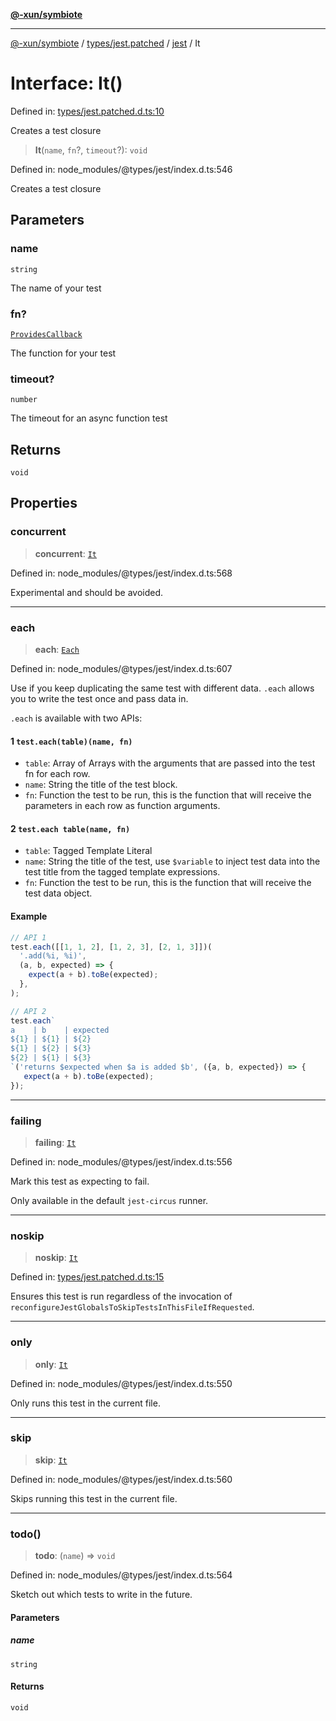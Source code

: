 [**@-xun/symbiote**](../../../../../README.md)

***

[@-xun/symbiote](../../../../../README.md) / [types/jest.patched](../../../README.md) / [jest](../README.md) / It

# Interface: It()

Defined in: [types/jest.patched.d.ts:10](https://github.com/Xunnamius/symbiote/blob/2816aa5c7580c21865c6837f71b54d0f60e224da/types/jest.patched.d.ts#L10)

Creates a test closure

> **It**(`name`, `fn`?, `timeout`?): `void`

Defined in: node\_modules/@types/jest/index.d.ts:546

Creates a test closure

## Parameters

### name

`string`

The name of your test

### fn?

[`ProvidesCallback`](../type-aliases/ProvidesCallback.md)

The function for your test

### timeout?

`number`

The timeout for an async function test

## Returns

`void`

## Properties

### concurrent

> **concurrent**: [`It`](It.md)

Defined in: node\_modules/@types/jest/index.d.ts:568

Experimental and should be avoided.

***

### each

> **each**: [`Each`](Each.md)

Defined in: node\_modules/@types/jest/index.d.ts:607

Use if you keep duplicating the same test with different data. `.each` allows you to write the
test once and pass data in.

`.each` is available with two APIs:

#### 1  `test.each(table)(name, fn)`

- `table`: Array of Arrays with the arguments that are passed into the test fn for each row.
- `name`: String the title of the test block.
- `fn`: Function the test to be run, this is the function that will receive the parameters in each row as function arguments.

#### 2  `test.each table(name, fn)`

- `table`: Tagged Template Literal
- `name`: String the title of the test, use `$variable` to inject test data into the test title from the tagged template expressions.
- `fn`: Function the test to be run, this is the function that will receive the test data object.

#### Example

```ts
// API 1
test.each([[1, 1, 2], [1, 2, 3], [2, 1, 3]])(
  '.add(%i, %i)',
  (a, b, expected) => {
    expect(a + b).toBe(expected);
  },
);

// API 2
test.each`
a    | b    | expected
${1} | ${1} | ${2}
${1} | ${2} | ${3}
${2} | ${1} | ${3}
`('returns $expected when $a is added $b', ({a, b, expected}) => {
   expect(a + b).toBe(expected);
});
```

***

### failing

> **failing**: [`It`](It.md)

Defined in: node\_modules/@types/jest/index.d.ts:556

Mark this test as expecting to fail.

Only available in the default `jest-circus` runner.

***

### noskip

> **noskip**: [`It`](It.md)

Defined in: [types/jest.patched.d.ts:15](https://github.com/Xunnamius/symbiote/blob/2816aa5c7580c21865c6837f71b54d0f60e224da/types/jest.patched.d.ts#L15)

Ensures this test is run regardless of the invocation of
`reconfigureJestGlobalsToSkipTestsInThisFileIfRequested`.

***

### only

> **only**: [`It`](It.md)

Defined in: node\_modules/@types/jest/index.d.ts:550

Only runs this test in the current file.

***

### skip

> **skip**: [`It`](It.md)

Defined in: node\_modules/@types/jest/index.d.ts:560

Skips running this test in the current file.

***

### todo()

> **todo**: (`name`) => `void`

Defined in: node\_modules/@types/jest/index.d.ts:564

Sketch out which tests to write in the future.

#### Parameters

##### name

`string`

#### Returns

`void`
